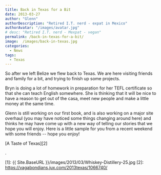 ```yaml
---
title: Back in Texas for a Bit
date: 2013-03-27
author: "Glenn"
authorDescription: "Retired I.T. nerd - expat in Mexico"
authorAvatar: "/images/avatar.jpg"
# desc: "Retired I.T. nerd - Mexpat - vegan"
permalink: /back-in-texas-for-a-bit/
image:  /images/back-in-texas.jpg
categories:
  - News
tags:
  - Texas
---
```

So after we left Belize we flew back to Texas. We are here visiting friends and family for a bit, and trying to finish up some projects.

Bryn is doing a lot of homework in preparation for her TEFL certificate so that she can teach English somewhere. She is thinking that it will be nice to have a reason to get out of the casa, meet new people and make a little money at the same time.

Glenn is still working on our first book, and is also working on a major site overhaul (you may have noticed some things changing around here) and thinks he may have come up with a new way of telling our stories that we hope you will enjoy. Here is a little sample for you from a recent weekend with some friends -- hope you enjoy!

[A Taste of Texas][2]

.

 [1]: {{ Site.BaseURL }}/images/2013/03/Whiskey-Distillery-25.jpg
 [2]: https://vagabondians.jux.com/2013texas/1066740/
